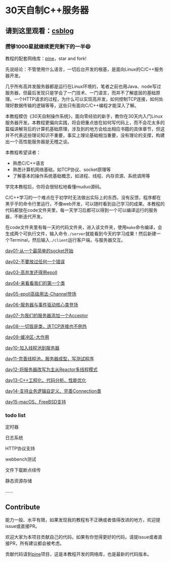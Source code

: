 # 30天自制C++服务器

## 请到这里观看：[csblog](https://yuesong-feng.github.io)

### 攒够1000星就继续更完剩下的一半😄

教程的配套网络库：[pine](https://github.com/yuesong-feng/pine)，star and fork!

先说结论：不管使用什么语言，一切后台开发的根基，是面向Linux的C/C++服务器开发。

几乎所有高并发服务器都是运行在Linux环境的，笔者之前也用Java、node写过服务器，但最后发现只是学会了一门技术、一门语言，而并不了解底层的基础原理。一个HTTP请求的过程，为什么可以实现高并发，如何控制TCP连接，如何处理好数据传输的逻辑等等，这些只有面向C/C++编程才能深入了解。

本教程模仿《30天自制操作系统》，面向零经验的新手，教你在30天内入门Linux服务器开发。本教程更偏向实践，将会把重点放在如何写代码上，而不会花太多的篇幅讲解背后的计算机基础原理，涉及到的地方会给出相应书籍的具体章节，但这并不代表这些理论知识不重要，事实上理论基础相当重要，没有理论的支撑，构建出一个高性能服务器是无稽之谈。

本教程希望读者：

- 熟悉C/C++语言
- 熟悉计算机网络基础，如TCP协议、socket原理等
- 了解基本的操作系统基础概念，如进程、线程、内存资源、系统调用等

学完本教程后，你将会很轻松地看懂muduo源码。

C/C++学习的一个难点在于初学时无法做出实际上的东西，没有反馈，程序都在黑乎乎的命令行里运行，不像web开发，可以随时看到自己学习的成果。本教程的代码都放在code文件夹里，每一天学习后都可以得到一个可以编译运行的服务器，不断迭代开发。

在code文件夹里有每一天的代码文件夹，进入该文件夹，使用`make`命令编译，会生成两个可执行文件，输入命令`./server`就能看到今天的学习成果！然后新建一个Terminal，然后输入`./client`运行客户端，与服务器交互。

[day01-从一个最简单的socket开始](https://yuesong-feng.github.io/30dayMakeCppServer/day01-从一个最简单的socket开始.html)

[day02-不要放过任何一个错误](https://yuesong-feng.github.io/30dayMakeCppServer/day02-不要放过任何一个错误.html)

[day03-高并发还得用epoll](https://yuesong-feng.github.io/30dayMakeCppServer/day03-高并发还得用epoll.html)

[day04-来看看我们的第一个类](https://yuesong-feng.github.io/30dayMakeCppServer/day04-来看看我们的第一个类.html)

[day05-epoll高级用法-Channel登场](https://yuesong-feng.github.io/30dayMakeCppServer/day05-epoll高级用法-Channel登场.html)

[day06-服务器与事件驱动核心类登场](https://yuesong-feng.github.io/30dayMakeCppServer/day06-服务器与事件驱动核心类登场.html)

[day07-为我们的服务器添加一个Acceptor](https://yuesong-feng.github.io/30dayMakeCppServer/day07-为我们的服务器添加一个Acceptor.html)

[day08-一切皆是类，连TCP连接也不例外](https://yuesong-feng.github.io/30dayMakeCppServer/day08-一切皆是类，连TCP连接也不例外.html)

[day09-缓冲区-大作用](https://yuesong-feng.github.io/30dayMakeCppServer/day09-缓冲区-大作用.html)

[day10-加入线程池到服务器](https://yuesong-feng.github.io/30dayMakeCppServer/day10-加入线程池到服务器.html)

[day11-完善线程池，服务器成型，写测试程序](https://yuesong-feng.github.io/30dayMakeCppServer/day11-完善线程池，加入一个简单的测试程序.html)

[day12-将服务器改写为主从Reactor多线程模式](https://yuesong-feng.github.io/30dayMakeCppServer/day12-将服务器改写为主从Reactor多线程模式.html)

[day13-C++工程化、代码分析、性能优化](https://yuesong-feng.github.io/30dayMakeCppServer/day13-C++工程化、代码分析、性能优化.html)

[day14-支持业务逻辑自定义、完善Connection类](https://yuesong-feng.github.io/30dayMakeCppServer/day14-支持业务逻辑自定义、完善Connection类.html)

[day15-macOS、FreeBSD支持](https://yuesong-feng.github.io/30dayMakeCppServer/day15-macOS、FreeBSD支持.html)

### todo list

定时器

日志系统

HTTP协议支持

webbench测试

文件下载断点续传

静态资源存储

......

## Contribute

能力一般、水平有限，如果发现我的教程有不正确或者值得改进的地方，欢迎提issue或直接PR。

欢迎大家为本项目贡献自己的代码，如果有你觉得更好的代码，请提issue或者直接PR，所有建议都会被考虑。

贡献代码请到[pine](https://github.com/yuesong-feng/pine)项目，这是本教程开发的网络库，也是最新的代码版本。
